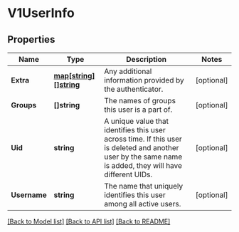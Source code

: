 # V1UserInfo

## Properties
Name | Type | Description | Notes
------------ | ------------- | ------------- | -------------
**Extra** | [**map[string][]string**](array.md) | Any additional information provided by the authenticator. | [optional] 
**Groups** | **[]string** | The names of groups this user is a part of. | [optional] 
**Uid** | **string** | A unique value that identifies this user across time. If this user is deleted and another user by the same name is added, they will have different UIDs. | [optional] 
**Username** | **string** | The name that uniquely identifies this user among all active users. | [optional] 

[[Back to Model list]](../README.md#documentation-for-models) [[Back to API list]](../README.md#documentation-for-api-endpoints) [[Back to README]](../README.md)


